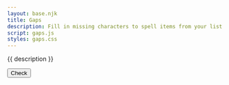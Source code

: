 ```yaml
---
layout: base.njk
title: Gaps
description: Fill in missing characters to spell items from your list
script: gaps.js
styles: gaps.css
---
```


{{ description }}

<form id="word-form" tabindex="-1">
    <div id="output"></div>
    <button class="js-start">Check</button>
</form>
<section id="end" hidden>
    <p>Nice practicing!</p>
    <button id="again">Go again?</button>
</section>
